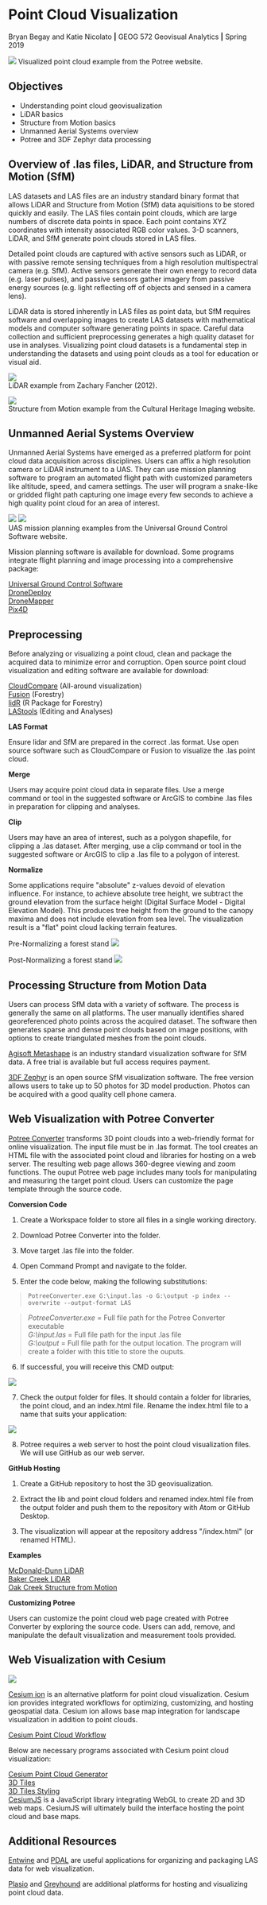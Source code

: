 # Point Cloud Visualization
Bryan Begay and Katie Nicolato  **|**  GEOG 572 Geovisual Analytics  **|**  Spring 2019

![](img/potree_lion.JPG)
Visualized point cloud example from the Potree website.

## Objectives

* Understanding point cloud geovisualization
* LiDAR basics
* Structure from Motion basics
* Unmanned Aerial Systems overview
* Potree and 3DF Zephyr data processing

## Overview of .las files, LiDAR, and Structure from Motion (SfM)

LAS datasets and LAS files are an industry standard binary format that allows LiDAR and Structure from Motion (SfM) data aquisitions to be stored quickly and easily. The LAS files contain point clouds, which are large numbers of discrete data points in space. Each point contains XYZ coordinates with intensity associated RGB color values. 3-D scanners, LiDAR, and SfM generate point clouds stored in LAS files.

Detailed point clouds are captured with active sensors such as LiDAR, or with passive remote sensing techniques from a high resolution multispectral camera (e.g. SfM). Active sensors generate their own energy to record data (e.g. laser pulses), and passive sensors gather imagery from passive energy sources (e.g. light reflecting off of objects and sensed in a camera lens).

LiDAR data is stored inherently in LAS files as point data, but SfM requires software and overlapping images to create LAS datasets with mathematical models and computer software generating points in space. Careful data collection and sufficient preprocessing generates a high quality dataset for use in analyses. Visualizing point cloud datasets is a fundamental step in understanding the datasets and using point clouds as a tool for education or visual aid.

![](img/LidarNReturns.jpg)
</br> LiDAR example from Zachary Fancher (2012).  

![](img/SfM.jpg)
</br> Structure from Motion example from the Cultural Heritage Imaging website.

## Unmanned Aerial Systems Overview

Unmanned Aerial Systems have emerged as a preferred platform for point cloud data acquisition across disciplines. Users can affix a high resolution camera or LiDAR instrument to a UAS. They can use mission planning software to program an automated flight path with customized parameters like altitude, speed, and camera settings. The user will program a snake-like or gridded flight path capturing one image every few seconds to achieve a high quality point cloud for an area of interest.

![](img/fig14-overshot_UGCS.png) ![](img/ndvi-ugcs-drone.png)
</br> UAS mission planning examples from the Universal Ground Control Software website.

Mission planning software is available for download. Some programs integrate flight planning and image processing into a comprehensive package:

[Universal Ground Control Software](https://www.ugcs.com/)</br>
[DroneDeploy](https://www.dronedeploy.com/)</br>
[DroneMapper](https://dronemapper.com/)</br>
[Pix4D](https://www.pix4d.com/)</br>

## Preprocessing

Before analyzing or visualizing a point cloud, clean and package the acquired data to minimize error and corruption. Open source point cloud visualization and editing software are available for download:

[CloudCompare](https://www.danielgm.net/cc/) (All-around visualization)</br>
[Fusion](http://forsys.cfr.washington.edu/fusion/fusionlatest.html) (Forestry)</br>
[lidR](https://github.com/Jean-Romain/lidR) (R Package for Forestry)</br>
[LAStools](https://rapidlasso.com/lastools/) (Editing and Analyses)</br>

**LAS Format**

Ensure lidar and SfM are prepared in the correct .las format. Use open source software such as CloudCompare or Fusion to visualize the .las point cloud.

**Merge**

Users may acquire point cloud data in separate files. Use a merge command or tool in the suggested software or ArcGIS to combine .las files in preparation for clipping and analyses.

**Clip**

Users may have an area of interest, such as a polygon shapefile, for clipping a .las dataset. After merging, use a clip command or tool in the suggested software or ArcGIS to clip a .las file to a polygon of interest.

**Normalize**

Some applications require "absolute" z-values devoid of elevation influence. For instance, to achieve absolute tree height, we subtract the ground elevation from the surface height (Digital Surface Model - Digital Elevation Model). This produces tree height from the ground to the canopy maxima and does not include elevation from sea level. The visualization result is a "flat" point cloud lacking terrain features.

Pre-Normalizing a forest stand
![](img/prenormalization.JPG)

Post-Normalizing a forest stand
![](img/postnormalization.JPG)

## Processing Structure from Motion Data

Users can process SfM data with a variety of software. The process is generally the same on all platforms. The user manually identifies shared georeferenced photo points across the acquired dataset. The software then generates sparse and dense point clouds based on image positions, with options to create triangulated meshes from the point clouds.

[Agisoft Metashape](https://www.agisoft.com/) is an industry standard visualization software for SfM data. A free trial is available but full access requires payment.

[3DF Zephyr](https://www.3dflow.net/3df-zephyr-pro-3d-models-from-photos/) is an open source SfM visualization software. The free version allows users to take up to 50 photos for 3D model production. Photos can be acquired with a good quality cell phone camera.

## Web Visualization with Potree Converter

[Potree Converter](https://github.com/potree/PotreeConverter) transforms 3D point clouds into a web-friendly format for online visualization. The input file must be in .las format. The tool creates an HTML file with the associated point cloud and libraries for hosting on a web server. The resulting web page allows 360-degree viewing and zoom functions. The ouput Potree web page includes many tools for manipulating and measuring the target point cloud. Users can customize the page template through the source code.

**Conversion Code**

1. Create a Workspace folder to store all files in a single working directory.

2. Download Potree Converter into the folder.

3. Move target .las file into the folder.

4. Open Command Prompt and navigate to the folder.

5. Enter the code below, making the following substitutions:

> `PotreeConverter.exe G:\input.las -o G:\output -p index --overwrite --output-format LAS`

> *PotreeConverter.exe* = Full file path for the Potree Converter executable<br/>
> *G:\input.las* = Full file path for the input .las file<br/>
> *G:\output* = Full file path for the output location. The program will create a folder with this title to store the ouputs.<br/>

6. If successful, you will receive this CMD output:

![](img/CMD_potree_output.JPG)

7. Check the output folder for files. It should contain a folder for libraries, the point cloud, and an index.html file. Rename the index.html file to a name that suits your application:

![](img/potree_output_files.JPG)

8. Potree requires a web server to host the point cloud visualization files. We will use GitHub as our web server.

**GitHub Hosting**

1. Create a GitHub repository to host the 3D geovisualization.

2. Extract the lib and point cloud folders and renamed index.html file from the output folder and push them to the repository with Atom or GitHub Desktop.

3. The visualization will appear at the repository address "/index.html" (or renamed HTML).

**Examples**

[McDonald-Dunn LiDAR](https://gimbalmonkey.github.io/pointcloudviz/Viewshed1.html)</br>
[Baker Creek LiDAR](https://gimbalmonkey.github.io/pointcloudviz/bakercreek.html)</br>
[Oak Creek Structure from Motion](https://gimbalmonkey.github.io/pointcloudviz/oatcreek.html)</br>

**Customizing Potree**

Users can customize the point cloud web page created with Potree Converter by exploring the source code. Users can add, remove, and manipulate the default visualization and measurement tools provided.

## Web Visualization with Cesium

![](img/cesium_workflow.JPG)

[Cesium ion](https://cesium.com/cesium-ion/) is an alternative platform for point cloud visualization. Cesium ion provides integrated workflows for optimizing, customizing, and hosting geospatial data. Cesium ion allows base map integration for landscape visualization in addition to point clouds.

[Cesium Point Cloud Workflow](https://cesium.com/3d-tiling-pipeline/point-clouds/)

Below are necessary programs associated with Cesium point cloud visualization:

[Cesium Point Cloud Generator](https://github.com/tum-gis/cesium-point-cloud-generator)</br>
[3D Tiles](https://github.com/AnalyticalGraphicsInc/3d-tiles)</br>
[3D Tiles Styling](https://github.com/AnalyticalGraphicsInc/3d-tiles/tree/master/specification/Styling)</br>
[CesiumJS](https://github.com/AnalyticalGraphicsInc/cesium) is a JavaScript library integrating WebGL to create 2D and 3D web maps. CesiumJS will ultimately build the interface hosting the point cloud and base maps.

## Additional Resources

[Entwine](https://entwine.io/) and [PDAL](https://pdal.io/) are useful applications for organizing and packaging LAS data for web visualization.

[Plasio](https://github.com/verma/plasio) and [Greyhound](https://greyhound.io/index.html) are additional platforms for hosting and visualizing point cloud data.
